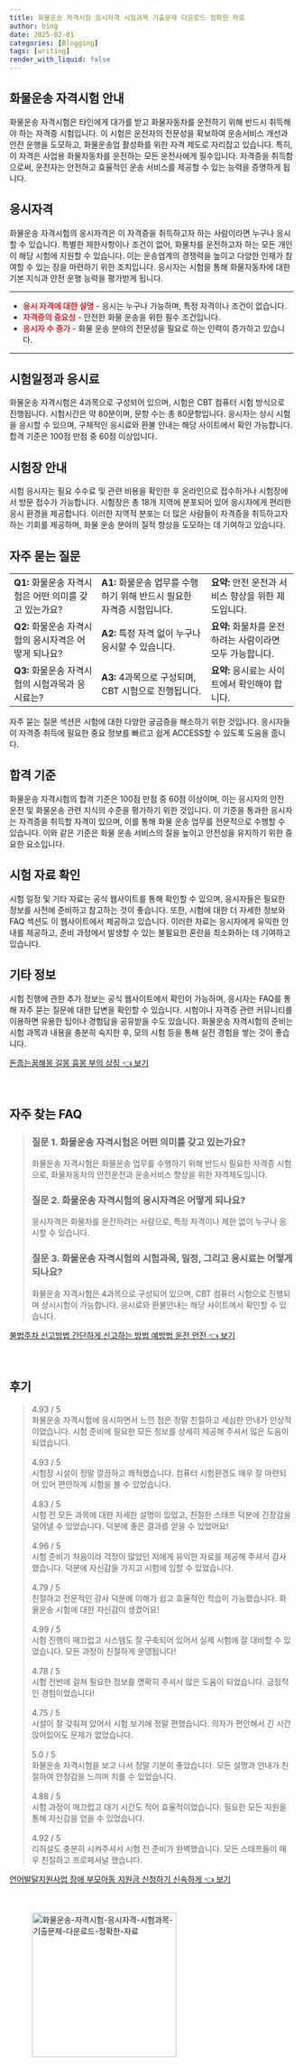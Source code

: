 ```yaml
---
title: 화물운송 자격시험 응시자격 시험과목 기출문제 다운로드 정확한 자료
author: bing
date: 2025-02-01
categories: [Blogging]
tags: [writing]
render_with_liquid: false
---
```



<h2 id='화물운송_자격시험_안내'>화물운송 자격시험 안내</h2>

<p>화물운송 자격시험은 타인에게 대가를 받고 화물자동차를 운전하기 위해 반드시 취득해야 하는 자격증 시험입니다. 이 시험은 운전자의 전문성을 확보하여 운송서비스 개선과 안전 운행을 도모하고, 화물운송업 활성화를 위한 자격 제도로 자리잡고 있습니다. 특히, 이 자격은 사업용 화물자동차를 운전하는 모든 운전사에게 필수입니다. 자격증을 취득함으로써, 운전자는 안전하고 효율적인 운송 서비스를 제공할 수 있는 능력을 증명하게 됩니다.</p>

<h2 id='응시자격'>응시자격</h2>

<p>화물운송 자격시험의 응시자격은 이 자격증을 취득하고자 하는 사람이라면 누구나 응시할 수 있습니다. 특별한 제한사항이나 조건이 없어, 화물차를 운전하고자 하는 모든 개인이 해당 시험에 지원할 수 있습니다. 이는 운송업계의 경쟁력을 높이고 다양한 인재가 참여할 수 있는 장을 마련하기 위한 조치입니다. 응시자는 시험을 통해 화물자동차에 대한 기본 지식과 안전 운행 능력을 평가받게 됩니다.</p>

<hr />

<ul>
    <li><b><span style="color: #ee2323;">응시 자격에 대한 설명</span></b> - 응시는 누구나 가능하며, 특정 자격이나 조건이 없습니다.</li>
    <li><b><span style="color: #ee2323;">자격증의 중요성</span></b> - 안전한 화물 운송을 위한 필수 조건입니다.</li>
    <li><b><span style="color: #ee2323;">응시자 수 증가</span></b> - 화물 운송 분야의 전문성을 필요로 하는 인력이 증가하고 있습니다.</li>
</ul>

<hr />

<h2 id='시험일정과_응시료'>시험일정과 응시료</h2>

<p>화물운송 자격시험은 4과목으로 구성되어 있으며, 시험은 CBT 컴퓨터 시험 방식으로 진행됩니다. 시험시간은 약 80분이며, 문항 수는 총 80문항입니다. 응시자는 상시 시험을 응시할 수 있으며, 구체적인 응시료와 환불 안내는 해당 사이트에서 확인 가능합니다. 합격 기준은 100점 만점 중 60점 이상입니다.</p>

<h2 id='시험장_안내'>시험장 안내</h2>

<p>시험 응시자는 필요 수수료 및 관련 비용을 확인한 후 온라인으로 접수하거나 시험장에서 방문 접수가 가능합니다. 시험장은 총 18개 지역에 분포되어 있어 응시자에게 편리한 응시 환경을 제공합니다. 이러한 지역적 분포는 더 많은 사람들이 자격증을 취득하고자 하는 기회를 제공하며, 화물 운송 분야의 질적 향상을 도모하는 데 기여하고 있습니다.</p>

<h2 id='자주_묻는_질문'>자주 묻는 질문</h2>

<table>
    <tr>
        <td><b>Q1:</b> 화물운송 자격시험은 어떤 의미를 갖고 있는가요?</td>
        <td><b>A1:</b> 화물운송 업무를 수행하기 위해 반드시 필요한 자격증 시험입니다.</td>
        <td><b>요약:</b> 안전 운전과 서비스 향상을 위한 제도입니다.</td>
    </tr>
    <tr>
        <td><b>Q2:</b> 화물운송 자격시험의 응시자격은 어떻게 되나요?</td>
        <td><b>A2:</b> 특정 자격 없이 누구나 응시할 수 있습니다.</td>
        <td><b>요약:</b> 화물차를 운전하려는 사람이라면 모두 가능합니다.</td>
    </tr>
    <tr>
        <td><b>Q3:</b> 화물운송 자격시험의 시험과목과 응시료는?</td>
        <td><b>A3:</b> 4과목으로 구성되며, CBT 시험으로 진행됩니다.</td>
        <td><b>요약:</b> 응시료는 사이트에서 확인해야 합니다.</td>
    </tr>
</table>

<p>자주 묻는 질문 섹션은 시험에 대한 다양한 궁금증을 해소하기 위한 것입니다. 응시자들이 자격증 취득에 필요한 중요 정보를 빠르고 쉽게 ACCESS할 수 있도록 도움을 줍니다.</p>

<h2 id='합격_기준'>합격 기준</h2>

<p>화물운송 자격시험의 합격 기준은 100점 만점 중 60점 이상이며, 이는 응시자의 안전 운전 및 화물운송 관련 지식의 수준을 평가하기 위한 것입니다. 이 기준을 통과한 응시자는 자격증을 취득할 자격이 있으며, 이를 통해 화물 운송 업무를 전문적으로 수행할 수 있습니다. 이와 같은 기준은 화물 운송 서비스의 질을 높이고 안전성을 유지하기 위한 중요한 요소입니다.</p>

<h2 id='시험_자료_확인'>시험 자료 확인</h2>

<p>시험 일정 및 기타 자료는 공식 웹사이트를 통해 확인할 수 있으며, 응시자들은 필요한 정보를 사전에 준비하고 참고하는 것이 좋습니다. 또한, 시험에 대한 더 자세한 정보와 FAQ 섹션도 이 웹사이트에서 제공하고 있습니다. 이러한 자료는 응시자에게 유익한 안내를 제공하고, 준비 과정에서 발생할 수 있는 불필요한 혼란을 최소화하는 데 기여하고 있습니다.</p>

<h2 id='기타_정보'>기타 정보</h2>

<p>시험 진행에 관한 추가 정보는 공식 웹사이트에서 확인이 가능하며, 응시자는 FAQ를 통해 자주 묻는 질문에 대한 답변을 확인할 수 있습니다. 시험이나 자격증 관련 커뮤니티를 이용하면 유용한 팁이나 경험담을 공유받을 수도 있습니다. 화물운송 자격시험의 준비는 시험 과목과 내용을 충분히 숙지한 후, 모의 시험 등을 통해 실전 경험을 쌓는 것이 좋습니다.</p>


<p><a class="click-button" title="돈줍는꿈해몽 길몽 흉몽 부의 상징" href="https://adkhouse.github.io/posts/%EB%8F%88%EC%A4%8D%EB%8A%94%EA%BF%88%ED%95%B4%EB%AA%BD-%EA%B8%B8%EB%AA%BD-%ED%9D%89%EB%AA%BD-%EB%B6%80%EC%9D%98-%EC%83%81%EC%A7%95/" rel="dofollow">돈줍는꿈해몽 길몽 흉몽 부의 상징 👈 보기</a></p><br>
<h2 id='자주_찾는_FAQ'>자주 찾는 FAQ</h2>
<div itemscope="" itemtype="https://schema.org/FAQPage"> 
<blockquote> 
<div itemscope="" itemprop="mainEntity" itemtype="https://schema.org/Question"> 
<h3 itemprop="name">질문 1. 화물운송 자격시험은 어떤 의미를 갖고 있는가요?</h3> 
<div itemscope="" itemprop="acceptedAnswer" itemtype="https://schema.org/Answer"> 
<span itemprop="text"> 
<p>화물운송 자격시험은 화물운송 업무를 수행하기 위해 반드시 필요한 자격증 시험으로, 화물자동차의 안전운전과 운송서비스 향상을 위한 자격제도입니다.</p> 
</span> 
</div> 
</div> 
<div itemscope="" itemprop="mainEntity" itemtype="https://schema.org/Question"> 
<h3 itemprop="name">질문 2. 화물운송 자격시험의 응시자격은 어떻게 되나요?</h3> 
<div itemscope="" itemprop="acceptedAnswer" itemtype="https://schema.org/Answer"> 
<span itemprop="text"> 
<p>응시자격은 화물차를 운전하려는 사람으로, 특정 자격이나 제한 없이 누구나 응시할 수 있습니다.</p> 
</span> 
</div> 
</div> 
<div itemscope="" itemprop="mainEntity" itemtype="https://schema.org/Question"> 
<h3 itemprop="name">질문 3. 화물운송 자격시험의 시험과목, 일정, 그리고 응시료는 어떻게 되나요?</h3> 
<div itemscope="" itemprop="acceptedAnswer" itemtype="https://schema.org/Answer"> 
<span itemprop="text"> 
<p>화물운송 자격시험은 4과목으로 구성되어 있으며, CBT 컴퓨터 시험으로 진행되며 상시시험이 가능합니다. 응시료와 환불안내는 해당 사이트에서 확인할 수 있습니다.</p> 
</span> 
</div> 
</div> 
</blockquote> 
</div>
<p><a class="click-button" title="불법주차 신고방법 간단하게 신고하는 방법 예방법 운전 안전" href="https://adkhouse.github.io/posts/%EB%B6%88%EB%B2%95%EC%A3%BC%EC%B0%A8-%EC%8B%A0%EA%B3%A0%EB%B0%A9%EB%B2%95-%EA%B0%84%EB%8B%A8%ED%95%98%EA%B2%8C-%EC%8B%A0%EA%B3%A0%ED%95%98%EB%8A%94-%EB%B0%A9%EB%B2%95-%EC%98%88%EB%B0%A9%EB%B2%95-%EC%9A%B4%EC%A0%84-%EC%95%88%EC%A0%84/" rel="dofollow">불법주차 신고방법 간단하게 신고하는 방법 예방법 운전 안전 👈 보기</a></p><br>
<h2 id='후기'>후기</h2>
<div itemscope itemtype="https://schema.org/Product">
  <blockquote>
  <div itemprop="review" itemscope itemtype="https://schema.org/Review">
      <div itemprop="reviewRating" itemscope itemtype="https://schema.org/Rating"> <span itemprop="ratingValue">4.93</span> / <span itemprop="bestRating">5</span> </div>
      <span itemprop="reviewBody">화물운송 자격시험에 응시하면서 느낀 점은 정말 친절하고 세심한 안내가 인상적이었습니다. 시험 준비에 필요한 모든 정보를 상세히 제공해 주셔서 많은 도움이 되었습니다.</span>
  </div>
  <br>
  <div itemprop="review" itemscope itemtype="https://schema.org/Review">
      <div itemprop="reviewRating" itemscope itemtype="https://schema.org/Rating"> <span itemprop="ratingValue">4.93</span> / <span itemprop="bestRating">5</span> </div>
      <span itemprop="reviewBody">시험장 시설이 정말 깔끔하고 쾌적했습니다. 컴퓨터 시험환경도 매우 잘 마련되어 있어 편안하게 시험을 볼 수 있었습니다.</span>
  </div>
  <br>
  <div itemprop="review" itemscope itemtype="https://schema.org/Review">
      <div itemprop="reviewRating" itemscope itemtype="https://schema.org/Rating"> <span itemprop="ratingValue">4.83</span> / <span itemprop="bestRating">5</span> </div>
      <span itemprop="reviewBody">시험 전 모든 과목에 대한 자세한 설명이 있었고, 친절한 스태프 덕분에 긴장감을 덜어낼 수 있었습니다. 덕분에 좋은 결과를 얻을 수 있었어요!</span>
  </div>
  <br>
  <div itemprop="review" itemscope itemtype="https://schema.org/Review">
      <div itemprop="reviewRating" itemscope itemtype="https://schema.org/Rating"> <span itemprop="ratingValue">4.96</span> / <span itemprop="bestRating">5</span> </div>
      <span itemprop="reviewBody">시험 준비가 처음이라 걱정이 많았던 저에게 유익한 자료를 제공해 주셔서 감사했습니다. 덕분에 자신감을 가지고 시험에 임할 수 있었습니다.</span>
  </div>
  <br>
  <div itemprop="review" itemscope itemtype="https://schema.org/Review">
      <div itemprop="reviewRating" itemscope itemtype="https://schema.org/Rating"> <span itemprop="ratingValue">4.79</span> / <span itemprop="bestRating">5</span> </div>
      <span itemprop="reviewBody">친절하고 전문적인 강사 덕분에 이해가 쉽고 효율적인 학습이 가능했습니다. 화물운송 시험에 대한 자신감이 생겼어요!</span>
  </div>
  <br>
  <div itemprop="review" itemscope itemtype="https://schema.org/Review">
      <div itemprop="reviewRating" itemscope itemtype="https://schema.org/Rating"> <span itemprop="ratingValue">4.99</span> / <span itemprop="bestRating">5</span> </div>
      <span itemprop="reviewBody">시험 진행이 매끄럽고 시스템도 잘 구축되어 있어서 실제 시험에 잘 대비할 수 있었습니다. 모든 과정이 친절하게 운영됩니다!</span>
  </div>
  <br>
  <div itemprop="review" itemscope itemtype="https://schema.org/Review">
      <div itemprop="reviewRating" itemscope itemtype="https://schema.org/Rating"> <span itemprop="ratingValue">4.78</span> / <span itemprop="bestRating">5</span> </div>
      <span itemprop="reviewBody">시험 전반에 걸쳐 필요한 정보를 명확히 주셔서 많은 도움이 되었습니다. 긍정적인 경험이었습니다!</span>
  </div>
  <br>
  <div itemprop="review" itemscope itemtype="https://schema.org/Review">
      <div itemprop="reviewRating" itemscope itemtype="https://schema.org/Rating"> <span itemprop="ratingValue">4.75</span> / <span itemprop="bestRating">5</span> </div>
      <span itemprop="reviewBody">시설이 잘 갖춰져 있어서 시험 보기에 정말 편했습니다. 의자가 편안해서 긴 시간 앉아있어도 문제가 없었습니다.</span>
  </div>
  <br>
  <div itemprop="review" itemscope itemtype="https://schema.org/Review">
      <div itemprop="reviewRating" itemscope itemtype="https://schema.org/Rating"> <span itemprop="ratingValue">5.0</span> / <span itemprop="bestRating">5</span> </div>
      <span itemprop="reviewBody">화물운송 자격시험을 보고 나서 정말 기분이 좋았습니다. 모든 설명과 안내가 친절하여 안정감을 느끼며 치를 수 있었습니다.</span>
  </div>
  <br>
  <div itemprop="review" itemscope itemtype="https://schema.org/Review">
      <div itemprop="reviewRating" itemscope itemtype="https://schema.org/Rating"> <span itemprop="ratingValue">4.88</span> / <span itemprop="bestRating">5</span> </div>
      <span itemprop="reviewBody">시험 과정이 매끄럽고 대기 시간도 적어 효율적이었습니다. 필요한 모든 지원을 통해 자신감을 얻을 수 있었습니다.</span>
  </div>
  <br>
  <div itemprop="review" itemscope itemtype="https://schema.org/Review">
      <div itemprop="reviewRating" itemscope itemtype="https://schema.org/Rating"> <span itemprop="ratingValue">4.92</span> / <span itemprop="bestRating">5</span> </div>
      <span itemprop="reviewBody">리허설도 충분히 시켜주셔서 시험 전 준비가 완벽했습니다. 모든 스태프들이 매우 친절하고 프로페셔널 했습니다.</span>
  </div>
  </blockquote>
</div>
<p><a class="click-button" title="언어발달지원사업 장애 부모아동 지원금 신청하기 신속하게" href="https://adkhouse.github.io/posts/%EC%96%B8%EC%96%B4%EB%B0%9C%EB%8B%AC%EC%A7%80%EC%9B%90%EC%82%AC%EC%97%85-%EC%9E%A5%EC%95%A0-%EB%B6%80%EB%AA%A8%EC%95%84%EB%8F%99-%EC%A7%80%EC%9B%90%EA%B8%88-%EC%8B%A0%EC%B2%AD%ED%95%98%EA%B8%B0-%EC%8B%A0%EC%86%8D%ED%95%98%EA%B2%8C/" rel="dofollow">언어발달지원사업 장애 부모아동 지원금 신청하기 신속하게 👈 보기</a></p><br>
<figure class="image"><img src="https://adkhouse.github.io/assets/img/thumbnail/화물운송-자격시험-응시자격-시험과목-기출문제-다운로드-정확한-자료.webp" alt="화물운송-자격시험-응시자격-시험과목-기출문제-다운로드-정확한-자료" width="256" height="256"></figure>